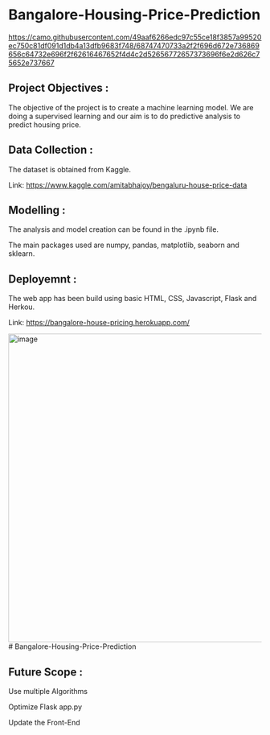 # Bangalore-Housing-Price-Prediction
  https://camo.githubusercontent.com/49aaf6266edc97c55ce18f3857a99520ec750c81df091d1db4a13dfb9683f748/68747470733a2f2f696d672e736869656c64732e696f2f62616467652f4d4c2d52656772657373696f6e2d626c75652e737667


## Project Objectives :
The objective of the project is to create a machine learning model. We are doing a supervised learning and our aim is to do predictive analysis to predict housing price.

## Data Collection :
The dataset is obtained from Kaggle.

Link: https://www.kaggle.com/amitabhajoy/bengaluru-house-price-data

## Modelling :
The analysis and model creation can be found in the .ipynb file.

The main packages used are numpy, pandas, matplotlib, seaborn and sklearn.

## Deployemnt :
 The web app has been build using basic HTML, CSS, Javascript, Flask and Herkou.
 
Link: https://bangalore-house-pricing.herokuapp.com/

<img width="1349" height="613" alt="image" src="https://github.com/user-attachments/assets/3f2c55ad-d78c-4a2b-8b0d-d2d5e9db39a0" /># Bangalore-Housing-Price-Prediction


## Future Scope :
Use multiple Algorithms

Optimize Flask app.py

Update the Front-End


